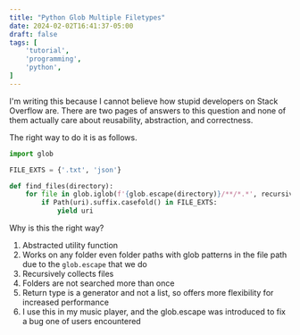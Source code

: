 ```yaml
---
title: "Python Glob Multiple Filetypes"
date: 2024-02-02T16:41:37-05:00
draft: false
tags: [
    'tutorial',
    'programming',
    'python',
]
---
```


I'm writing this because I cannot believe how stupid developers on Stack Overflow are. There are two pages of answers to this question and none of them actually care about reusability, abstraction, and correctness.

The right way to do it is as follows.

```py
import glob

FILE_EXTS = {'.txt', 'json'}

def find_files(directory):
    for file in glob.iglob(f'{glob.escape(directory)}/**/*.*', recursive=True):
        if Path(uri).suffix.casefold() in FILE_EXTS:
            yield uri
```

Why is this the right way?

1. Abstracted utility function
2. Works on any folder even folder paths with glob patterns in the file path due to the `glob.escape` that we do
3. Recursively collects files
4. Folders are not searched more than once
5. Return type is a generator and not a list, so offers more flexibility for increased performance
6. I use this in my music player, and the glob.escape was introduced to fix a bug one of users encountered
